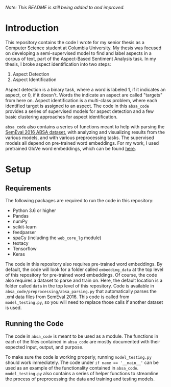 *Note: This README is still being added to and improved.*

# Introduction

This repository contains the code I wrote for my senior thesis as a Computer Science student at Columbia University. My thesis was focused on developing a semi-supervised model to find and label aspects in a corpus of text, part of the Aspect-Based Sentiment Analysis task. In my thesis, I broke aspect identification into two steps:

1. Aspect Detection
2. Aspect Identification

Aspect detection is a binary task, where a word is labeled 1, if it indicates an aspect, or 0, if it doesn't. Words the indicate an aspect are called "targets" from here on. Aspect identification is a multi-class problem, where each identified target is assigned to an aspect. The code in this `absa_code` provides a series of supervised models for aspect detection and a few basic clustering approaches for aspect identification.

`absa_code` also contains a series of functions meant to help with parsing the [SemEval 2016 ABSA dataset](http://alt.qcri.org/semeval2016/task5/), with analyzing and visualizing results from the various models, and with various preprocessing tasks. The supervised models all depend on pre-trained word embeddings. For my work, I used pretrained GloVe word embeddings, which can be found [here](https://nlp.stanford.edu/projects/glove/).

# Setup

## Requirements

The following packages are required to run the code in this repository:

* Python 3.6 or higher
* Pandas
* numPy
* scikit-learn
* feedparser
* spaCy (including the `web_core_lg` module)
* textacy
* Tensorflow
* Keras

The code in this repository also requires pre-trained word embeddings. By default, the code will look for a folder called `embedding_data` at the top level of this repository for pre-trained word embeddings. Of course, the code also requires a dataset to parse and train on. Here, the default location is a folder called `data` in the top level of this repository. Code is available in `absa_code/preprocessing/absa_parsing.py` that automatically parses the .xml data files from SemEval 2016. This code is called from `model_testing.py`, so you will need to replace those calls if another dataset is used.

## Running the Code

The code in `absa_code` is meant to be used as a module. The functions in each of the files contained in `absa_code` are mostly documented with their expected input, output, and purpose.

To make sure the code is working properly, running `model_testing.py` should work immediately. The code under `if name == '__main__'` can be used as an example of the functionality contained in `absa_code`. `model_testing.py` also contains a series of helper functions to streamline the process of preprocessing the data and training and testing models.